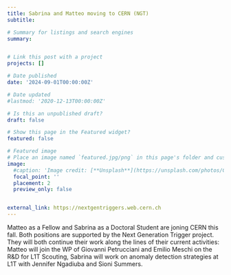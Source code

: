 ```yaml
---
title: Sabrina and Matteo moving to CERN (NGT)
subtitle: 

# Summary for listings and search engines
summary: 


# Link this post with a project
projects: []

# Date published
date: '2024-09-01T00:00:00Z'

# Date updated
#lastmod: '2020-12-13T00:00:00Z'

# Is this an unpublished draft?
draft: false

# Show this page in the Featured widget?
featured: false

# Featured image
# Place an image named `featured.jpg/png` in this page's folder and customize its options here.
image:
  #caption: 'Image credit: [**Unsplash**](https://unsplash.com/photos/CpkOjOcXdUY)'
  focal_point: ''
  placement: 2
  preview_only: false


external_link: https://nextgentriggers.web.cern.ch
---
```


Matteo as a Fellow and Sabrina as a Doctoral Student are joning CERN
this fall. Both positions are supported by the Next Generation Trigger
project. They will both continue their work along the lines of their
current activities: Matteo will join the WP of Giovanni Petrucciani
and Emilio Meschi on the R&D for L1T Scouting, Sabrina will work on
anomaly detection strategies at L1T with Jennifer Ngadiuba and Sioni Summers. 



